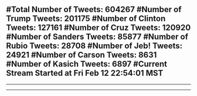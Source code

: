 #Total Number of Tweets: 604267 
#Number of Trump Tweets: 201175
#Number of Clinton Tweets: 127161
#Number of Cruz Tweets: 120920
#Number of Sanders Tweets: 85877
#Number of Rubio Tweets: 28708
#Number of Jeb! Tweets: 24921
#Number of Carson Tweets: 8631
#Number of Kasich Tweets: 6897
#Current Stream Started at Fri Feb 12 22:54:01 MST
---
---
---
